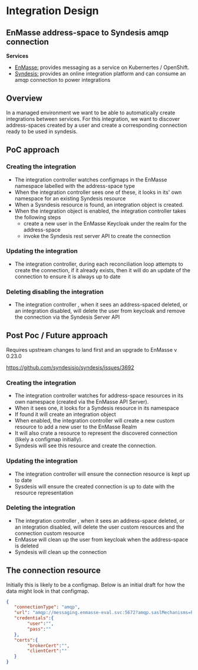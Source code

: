 # Integration Design

## EnMasse address-space to Syndesis amqp connection

**Services**

- [EnMasse:](http://enmasse.io/) provides messaging as a service on Kubernertes / OpenShift.
- [Syndesis:](https://syndesis.io/) provides an online integration platform and can consume an amqp connection to power integrations


## Overview

In a managed environment we want to be able to automatically create integrations between services. For this integration, we want
to discover address-spaces created by a user and create a corresponding connection ready to be used in syndesis. 

## PoC approach 

### Creating the integration

- The integration controller watches configmaps in the EnMasse namespace labelled with the address-space type
- When the integration controller sees one of these, it looks in its' own namespace for an existing Syndesis resource
- When a Sysndesis resource is found, an integration object is created.
- When the integration object is enabled, the integration controller takes the following steps
    - create a new user in the EnMasse Keycloak under the realm for the address-space
    - invoke the Syndesis rest server API to create the connection


### Updating the integration

- The integration controller, during each reconciliation loop attempts to create the connection, if it already exists, then it will do an update of the connection to ensure it is always up to date

### Deleting disabling the integration

- The integration controller , when it sees an address-spaced deleted, or an integration disabled, will delete the user from keycloak and remove the connection via the Syndesis Server API    

## Post Poc / Future approach
Requires upstream changes to land first and an upgrade to EnMasse v 0.23.0

https://github.com/syndesisio/syndesis/issues/3692

### Creating the integration
- The integration controller watches for address-space resources in its own namespace (created via the EnMasse API Server). 
- When it sees one, it looks for a Syndesis resource in its namespace
- If found it will create an integration object
- When enabled, the integration controller will create a new custom resource to add a new user to the EnMasse Realm
- It will also crate a resource to represent the discovered connection (likely a configmap initially).
- Syndesis will see this resource and create the connection.

### Updating the integration
- The integration controller will ensure the connection resource is kept up to date
- Sysdesis will ensure the created connection is up to date with the resource representation


### Deleting the integration
- The integration controller , when it sees an address-space deleted, or an integration disabled, will delete the user custom resources and the connection custom resource
- EnMasse will clean up the user from keycloak when the address-space is deleted
- Syndesis will clean up the connection 

## The connection resource

Initially this is likely to be a configmap. Below is an initial draft for how the data might look in that configmap.

```json 
{
   "connectionType": "amqp",
   "url": "amqp://messaging.enmasse-eval.svc:5672?amqp.saslMechanisms=PLAIN",
   "credentials":{
        "user":"",
        "pass":""
   },
   "certs":{
        "brokerCert":"",
        "clientCert":""
   }
}
```
